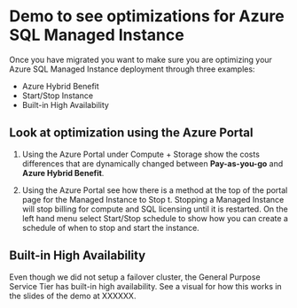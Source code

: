# Demo to see optimizations for Azure SQL Managed Instance

Once you have migrated you want to make sure you are optimizing your Azure SQL Managed Instance deployment through three examples:

- Azure Hybrid Benefit
- Start/Stop Instance
- Built-in High Availability

## Look at optimization using the Azure Portal

1. Using the Azure Portal under Compute + Storage show the costs differences that are dynamically changed between **Pay-as-you-go** and **Azure Hybrid Benefit**.

1. Using the Azure Portal see how there is a method at the top of the portal page for the Managed Instance to Stop t. Stopping a Managed Instance will stop billing for compute and SQL licensing until it is restarted. On the left hand menu select Start/Stop schedule to show how you can create a schedule of when to stop and start the instance.

## Built-in High Availability

Even though we did not setup a failover cluster, the General Purpose Service Tier has built-in high availability. See a visual for how this works in the slides of the demo at XXXXXX.
